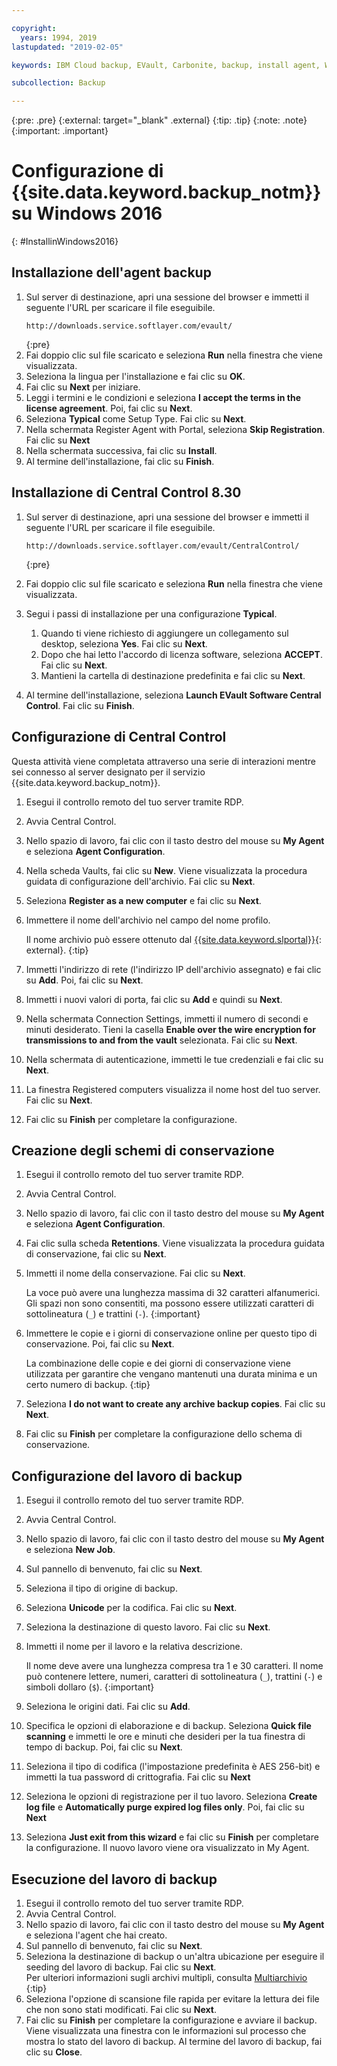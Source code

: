 ```yaml
---

copyright:
  years: 1994, 2019
lastupdated: "2019-02-05"

keywords: IBM Cloud backup, EVault, Carbonite, backup, install agent, Windows

subcollection: Backup

---
```

{:pre: .pre}
{:external: target="_blank" .external}
{:tip: .tip}
{:note: .note}
{:important: .important}

# Configurazione di {{site.data.keyword.backup_notm}} su Windows 2016
{: #InstallinWindows2016}

## Installazione dell'agent backup

1. Sul server di destinazione, apri una sessione del browser e immetti il seguente l'URL per scaricare il file eseguibile.
   ```
   http://downloads.service.softlayer.com/evault/
   ```
   {:pre}
2. Fai doppio clic sul file scaricato e seleziona **Run** nella finestra che viene visualizzata.
3. Seleziona la lingua per l'installazione e fai clic su **OK**.
4. Fai clic su **Next** per iniziare.
5. Leggi i termini e le condizioni e seleziona **I accept the terms in the license agreement**. Poi, fai clic su **Next**.
6. Seleziona **Typical** come Setup Type. Fai clic su **Next**.
7. Nella schermata Register Agent with Portal, seleziona **Skip Registration**. Fai clic su **Next**
8. Nella schermata successiva, fai clic su **Install**.
9. Al termine dell'installazione, fai clic su **Finish**.

## Installazione di Central Control 8.30

1. Sul server di destinazione, apri una sessione del browser e immetti il seguente l'URL per scaricare il file eseguibile.

   ```
   http://downloads.service.softlayer.com/evault/CentralControl/
   ```
   {:pre}

2. Fai doppio clic sul file scaricato e seleziona **Run** nella finestra che viene visualizzata.
3. Segui i passi di installazione per una configurazione **Typical**.
   1. Quando ti viene richiesto di aggiungere un collegamento sul desktop, seleziona **Yes**. Fai clic su **Next**.
   2. Dopo che hai letto l'accordo di licenza software, seleziona **ACCEPT**. Fai clic su **Next**.
   3. Mantieni la cartella di destinazione predefinita e fai clic su **Next**.
4. Al termine dell'installazione, seleziona **Launch EVault Software Central Control**. Fai clic su **Finish**.


## Configurazione di Central Control

Questa attività viene completata attraverso una serie di interazioni mentre sei connesso al server designato per il servizio {{site.data.keyword.backup_notm}}.

1. Esegui il controllo remoto del tuo server tramite RDP.
2. Avvia Central Control.
3. Nello spazio di lavoro, fai clic con il tasto destro del mouse su **My Agent** e seleziona **Agent Configuration**.
4. Nella scheda Vaults, fai clic su **New**. Viene visualizzata la procedura guidata di configurazione dell'archivio. Fai clic su **Next**.
5. Seleziona **Register as a new computer** e fai clic su **Next**.
6. Immettere il nome dell'archivio nel campo del nome profilo.

   Il nome archivio può essere ottenuto dal [{{site.data.keyword.slportal}}](https://control.softlayer.com/){: external}.
   {:tip}
6. Immetti l'indirizzo di rete (l'indirizzo IP dell'archivio assegnato) e fai clic su **Add**. Poi, fai clic su **Next**.
7. Immetti i nuovi valori di porta, fai clic su **Add** e quindi su **Next**.
8. Nella schermata Connection Settings, immetti il numero di secondi e minuti desiderato. Tieni la casella **Enable over the wire encryption for transmissions to and from the vault** selezionata. Fai clic su **Next**.
9. Nella schermata di autenticazione, immetti le tue credenziali e fai clic su **Next**.
10. La finestra Registered computers visualizza il nome host del tuo server. Fai clic su **Next**.
11.	Fai clic su **Finish** per completare la configurazione.


## Creazione degli schemi di conservazione

1. Esegui il controllo remoto del tuo server tramite RDP.
2. Avvia Central Control.
3. Nello spazio di lavoro, fai clic con il tasto destro del mouse su **My Agent** e seleziona **Agent Configuration**.
4. Fai clic sulla scheda **Retentions**. Viene visualizzata la procedura guidata di conservazione, fai clic su **Next**.
5. Immetti il nome della conservazione. Fai clic su **Next**.<br/>

   La voce può avere una lunghezza massima di 32 caratteri alfanumerici. Gli spazi non sono consentiti, ma possono essere utilizzati caratteri di sottolineatura (`_`) e trattini (`-`).
   {:important}
6. Immettere le copie e i giorni di conservazione online per questo tipo di conservazione. Poi, fai clic su **Next**.<br/>

   La combinazione delle copie e dei giorni di conservazione viene utilizzata per garantire che vengano mantenuti una durata minima e un certo numero di backup.
   {:tip}
7. Seleziona **I do not want to create any archive backup copies**. Fai clic su **Next**.
8. Fai clic su **Finish** per completare la configurazione dello schema di conservazione.


## Configurazione del lavoro di backup

1. Esegui il controllo remoto del tuo server tramite RDP.
2. Avvia Central Control.
3. Nello spazio di lavoro, fai clic con il tasto destro del mouse su **My Agent** e seleziona **New Job**.
4. Sul pannello di benvenuto, fai clic su **Next**.
5. Seleziona il tipo di origine di backup.
6. Seleziona **Unicode** per la codifica. Fai clic su **Next**.
7. Seleziona la destinazione di questo lavoro. Fai clic su **Next**.
8. Immetti il nome per il lavoro e la relativa descrizione.<br/>

   Il nome deve avere una lunghezza compresa tra 1 e 30 caratteri. Il nome può contenere lettere, numeri, caratteri di sottolineatura (`_`), trattini (`-`) e simboli dollaro (`$`).
   {:important}
9. Seleziona le origini dati. Fai clic su **Add**.
10. Specifica le opzioni di elaborazione e di backup. Seleziona **Quick file scanning** e immetti le ore e minuti che desideri per la tua finestra di tempo di backup. Poi, fai clic su **Next**.
11. Seleziona il tipo di codifica (l'impostazione predefinita è AES 256-bit) e immetti la tua password di crittografia. Fai clic su **Next**
12. Seleziona le opzioni di registrazione per il tuo lavoro. Seleziona **Create log file** e **Automatically purge expired log files only**. Poi, fai clic su **Next**
13. Seleziona **Just exit from this wizard** e fai clic su **Finish** per completare la configurazione. Il nuovo lavoro viene ora visualizzato in My Agent.


## Esecuzione del lavoro di backup

1. Esegui il controllo remoto del tuo server tramite RDP.
2. Avvia Central Control.
3. Nello spazio di lavoro, fai clic con il tasto destro del mouse su **My Agent** e seleziona l'agent che hai creato.
4. Sul pannello di benvenuto, fai clic su **Next**.
5. Seleziona la destinazione di backup o un'altra ubicazione per eseguire il seeding del lavoro di backup. Fai clic su **Next**.<br/>
   Per ulteriori informazioni sugli archivi multipli, consulta [Multiarchivio](/docs/infrastructure/Backup?topic=Backup-multivault)
   {:tip}
6. Seleziona l'opzione di scansione file rapida per evitare la lettura dei file che non sono stati modificati. Fai clic su **Next**.
7. Fai clic su **Finish** per completare la configurazione e avviare il backup. Viene visualizzata una finestra con le informazioni sul processo che mostra lo stato del lavoro di backup. Al termine del lavoro di backup, fai clic su **Close**.

